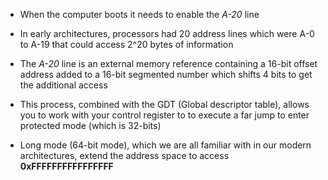 - When the computer boots it needs to enable the *A-20* line
- In early architectures, processors had 20 address lines which were A-0 to A-19 that could access 2^20 bytes of information
- The *A-20* line is an external memory reference containing a 16-bit offset address added to a 16-bit segmented number which shifts 4 bits to get the additional access

- This process, combined with the GDT (Global descriptor table), allows you to work with your control register to to execute a far jump to enter protected mode (which is 32-bits)

- Long mode (64-bit mode), which we are all familiar with in our modern architectures, extend the address space to access **0xFFFFFFFFFFFFFFFF**
